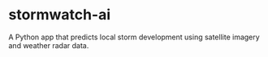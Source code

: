 # stormwatch-ai
A Python app that predicts local storm development using satellite imagery and weather radar data.

